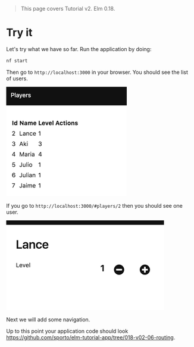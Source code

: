 > This page covers Tutorial v2. Elm 0.18.

# Try it

Let's try what we have so far. Run the application by doing:

```bash
nf start
```

Then go to `http://localhost:3000` in your browser. You should see the list of users.

![screenshot](09-list.png)

If you go to `http://localhost:3000/#players/2` then you should see one user.

![screenshot](09-edit.png)

Next we will add some navigation.

Up to this point your application code should look <https://github.com/sporto/elm-tutorial-app/tree/018-v02-06-routing>.

